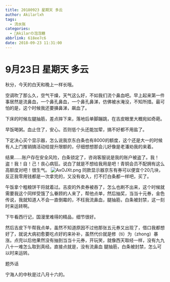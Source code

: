 ```yaml
---
title: 20180923 星期天 多云
author: Akilarlxh
tags:
  - 流水账
categories:
  - 🍬Akilarの泡泡糖
abbrlink: 618ee7c6
date: 2018-09-23 11:31:00
---
```

# 9月23日 星期天 多云

秋分，今天的白天和晚上一样长哦。

空调吹了那么久，空气干燥，天气这么好，不如我们流个鼻血吧。早上起来第一件事居然是流鼻血，一个鼻孔鼻血，一个鼻孔鼻涕，仿佛被水淹没，不知所措。最可怕的是，这个时候我还要擤鼻涕，飙血了。

下床的时候左腿抽筋，差点摔下来，落地后单脚蹦跳，在吉皮眼里大概宛如奇葩。

早饭喝粥。血止住了，安心。否则低个头还能加荤，搞不好都不用盐了。

下定决心买个显示器，怎么说我京东白条也有8000的额度，这个还是大一的时候有人上门推销搞活动给提升限额的，仔细想想那会儿好像是老潘劝我的来着。

结果……账户存在安全风险，白条锁定了，咨询客服说是我的账户被盗了。我！盗！我！自！己！丧心病狂。说白了就是不想给我用是吧！青铜会员不配拥有这么高额度对吧！很生气。
![AxOJXt.png](https://s2.ax1x.com/2019/04/17/AxOJXt.png)
同款显示器京东有券可以便宜个20几块，反正我零用钱都是一次拿完的，又没有收入，打不打白条都一样吧，买了。

午饭拿个粗粮饼干将就着过。吉皮的外卖券被吞了，怎么也刷不出来，这个时候就需要我这个同样受饿了么眷顾的人来了，帮他点单，然后抽奖，当当十元券，金色传说，我就知道人不会一直倒霉的，不枉我流鼻血，腿抽筋，白条被封禁，这一刻时来运转啊。

下午看西行记，国漫里难得的精品，细节很好。

然后吉皮下午帮我点单，虽然不知道原因不过他那张五元券又出现了，借口我都想好了，就说大病初愈要吃点好的来补补，虽然代价就是修（ti）为（zhong）暴涨。点完以后他果然没有抽到当当十元券，开玩笑，就像西天取经一样，没有九九八十一难怎么取到真经。直接点就是，没有流鼻血 腿抽筋，白条被封禁，怎么可以时来运转。

题外话

宁海人的中秋是过八月十六的。
